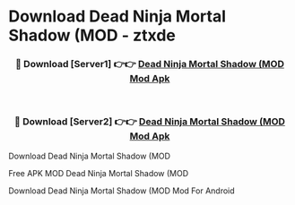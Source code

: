 # Download Dead Ninja Mortal Shadow (MOD - ztxde



<div align="center">
<h3>🔴 Download [Server1] 👉👉 <a href="https://momento.my/?title=Dead_Ninja_Mortal_Shadow_(MOD">Dead Ninja Mortal Shadow (MOD Mod Apk</a></h3><br>

<h3>🔴 Download [Server2] 👉👉 <a href="https://momento.my/?title=Dead_Ninja_Mortal_Shadow_(MOD">Dead Ninja Mortal Shadow (MOD Mod Apk</a></h3>
</div>



Download Dead Ninja Mortal Shadow (MOD 

Free APK MOD Dead Ninja Mortal Shadow (MOD 

Download Dead Ninja Mortal Shadow (MOD Mod For Android
